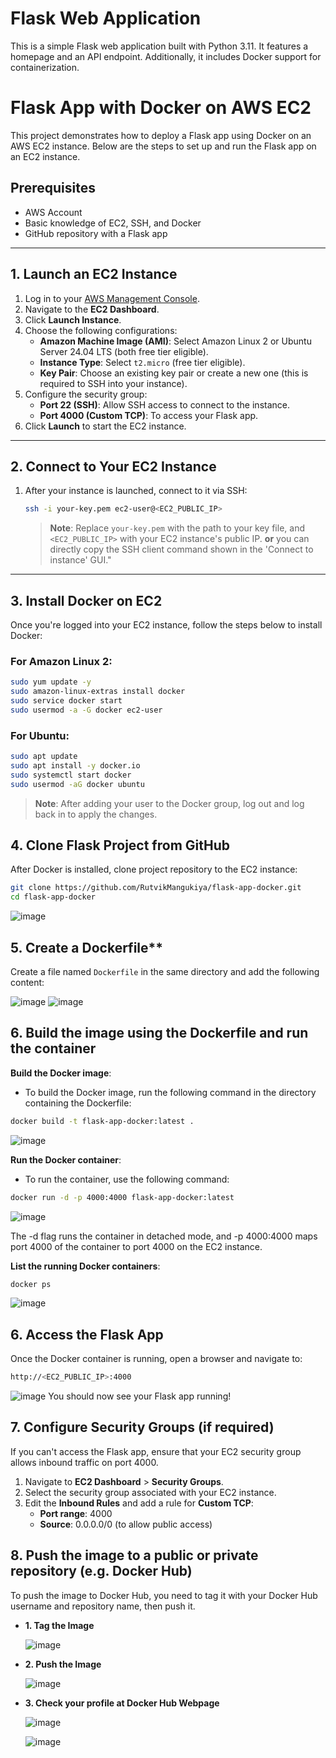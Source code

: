 # Flask Web Application 
This is a simple Flask web application built with Python 3.11. It features a homepage and an API endpoint. Additionally, it includes Docker support for containerization.

# Flask App with Docker on AWS EC2

This project demonstrates how to deploy a Flask app using Docker on an AWS EC2 instance. Below are the steps to set up and run the Flask app on an EC2 instance.

## Prerequisites

- AWS Account
- Basic knowledge of EC2, SSH, and Docker
- GitHub repository with a Flask app

---

## 1. Launch an EC2 Instance

1. Log in to your [AWS Management Console](https://aws.amazon.com/console/).
2. Navigate to the **EC2 Dashboard**.
3. Click **Launch Instance**.
4. Choose the following configurations:
   - **Amazon Machine Image (AMI)**: Select Amazon Linux 2 or Ubuntu Server 24.04 LTS (both free tier eligible).
   - **Instance Type**: Select `t2.micro` (free tier eligible).
   - **Key Pair**: Choose an existing key pair or create a new one (this is required to SSH into your instance).
5. Configure the security group:
   - **Port 22 (SSH)**: Allow SSH access to connect to the instance.
   - **Port 4000 (Custom TCP)**: To access your Flask app.
6. Click **Launch** to start the EC2 instance.

---

## 2. Connect to Your EC2 Instance

1. After your instance is launched, connect to it via SSH:
    ```bash
    ssh -i your-key.pem ec2-user@<EC2_PUBLIC_IP>
    ```

   > **Note**: Replace `your-key.pem` with the path to your key file, and `<EC2_PUBLIC_IP>` with your EC2 instance's public IP. **or** you can directly copy the SSH client command shown in the 'Connect to instance' GUI."

---

## 3. Install Docker on EC2

Once you're logged into your EC2 instance, follow the steps below to install Docker:

### For Amazon Linux 2:
```bash
sudo yum update -y
sudo amazon-linux-extras install docker
sudo service docker start
sudo usermod -a -G docker ec2-user
```

### For Ubuntu: 
```bash
sudo apt update
sudo apt install -y docker.io
sudo systemctl start docker
sudo usermod -aG docker ubuntu
```
> **Note**: After adding your user to the Docker group, log out and log back in to apply the changes.

## 4. Clone Flask Project from GitHub

After Docker is installed, clone project repository to the EC2 instance:

```bash
git clone https://github.com/RutvikMangukiya/flask-app-docker.git
cd flask-app-docker
```

![image](https://github.com/RutvikMangukiya/Docker-Projects/blob/master/flask-app-docker/image/T2-git-clone.png)

## 5. Create a Dockerfile**

Create a file named `Dockerfile` in the same directory and add the following content:

![image](https://github.com/RutvikMangukiya/Docker-Projects/blob/master/flask-app-docker/image/T3.1-vim-dockerfile.png)
![image](https://github.com/RutvikMangukiya/Docker-Projects/blob/master/flask-app-docker/image/T3-New-dockerfile.png)

## 6. Build the image using the Dockerfile and run the container

**Build the Docker image**:
  - To build the Docker image, run the following command in the directory containing the Dockerfile:

```bash
docker build -t flask-app-docker:latest .
```

![image](https://github.com/RutvikMangukiya/Docker-Projects/blob/master/flask-app-docker/image/T4-docker-build.png)

**Run the Docker container**:
  - To run the container, use the following command:

```bash
docker run -d -p 4000:4000 flask-app-docker:latest
```

![image](https://github.com/RutvikMangukiya/Docker-Projects/blob/master/flask-app-docker/image/T5-docker-run.png)

The -d flag runs the container in detached mode, and -p 4000:4000 maps port 4000 of the container to port 4000 on the EC2 instance.

**List the running Docker containers**:

```bash
docker ps
```
![image](https://github.com/RutvikMangukiya/Docker-Projects/blob/master/flask-app-docker/image/T6-docker-ps.png)

## 6. Access the Flask App
Once the Docker container is running, open a browser and navigate to:

```bash
http://<EC2_PUBLIC_IP>:4000
```
![image](https://github.com/RutvikMangukiya/Docker-Projects/blob/master/flask-app-docker/image/T7-output.png)
You should now see your Flask app running!

## 7. Configure Security Groups (if required)

If you can't access the Flask app, ensure that your EC2 security group allows inbound traffic on port 4000.

1. Navigate to **EC2 Dashboard** > **Security Groups**.
2. Select the security group associated with your EC2 instance.
3. Edit the **Inbound Rules** and add a rule for **Custom TCP**:
    - **Port range**: 4000
    - **Source**: 0.0.0.0/0 (to allow public access)

## 8. Push the image to a public or private repository (e.g. Docker Hub)

To push the image to Docker Hub, you need to tag it with your Docker Hub username and repository name, then push it.
   - **1. Tag the Image**

      ![image](https://github.com/RutvikMangukiya/Docker-Projects/blob/master/flask-app-docker/image/T8-docker-tag.png)

   - **2. Push the Image**

      ![image](https://github.com/RutvikMangukiya/Docker-Projects/blob/master/flask-app-docker/image/T9-Dcoker-push.png)

   - **3. Check your profile at Docker Hub Webpage**

      ![image](https://github.com/RutvikMangukiya/Docker-Projects/blob/master/flask-app-docker/image/T10-dockerhub.png)

      ![image](https://github.com/RutvikMangukiya/Docker-Projects/blob/master/flask-app-docker/image/T10-Dockerhub-2.png)
